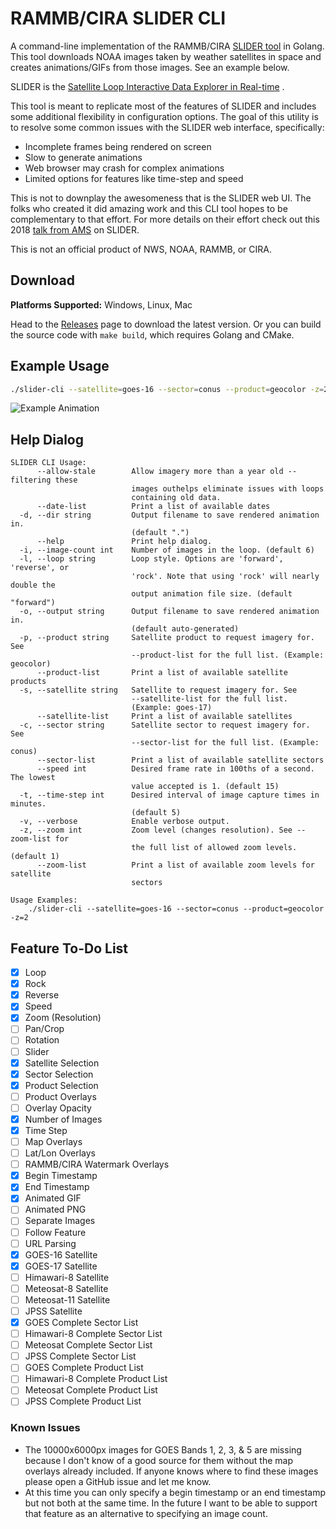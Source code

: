 # RAMMB/CIRA SLIDER CLI

A command-line implementation of the
RAMMB/CIRA [SLIDER tool](https://rammb-slider.cira.colostate.edu/)
in Golang. This tool downloads NOAA images taken by weather satellites in space
and creates animations/GIFs from those images. See an example below.

SLIDER is
the [Satellite Loop Interactive Data Explorer in Real-time](https://www.satelliteconferences.noaa.gov/2017/doc/poster/94.pdf)
.

This tool is meant to replicate most of the features of SLIDER and includes some
additional flexibility in configuration options. The goal of this utility is to
resolve some common issues with the SLIDER web interface, specifically:

- Incomplete frames being rendered on screen
- Slow to generate animations
- Web browser may crash for complex animations
- Limited options for features like time-step and speed

This is not to downplay the awesomeness that is the SLIDER web UI. The folks who
created it did amazing work and this CLI tool hopes to be complementary to that
effort. For more details on their effort check out this
2018 [talk from AMS](https://ams.confex.com/ams/98Annual/webprogram/Paper336810.html)
on SLIDER.

This is not an official product of NWS, NOAA, RAMMB, or CIRA.

## Download

**Platforms Supported:** Windows, Linux, Mac

Head to the [Releases](https://github.com/colinmcintosh/SLIDER-cli/releases)
page to download the latest version. Or you can build the source code with
`make build`, which requires Golang and CMake.

## Example Usage

```bash
./slider-cli --satellite=goes-16 --sector=conus --product=geocolor -z=2
```

![Example Animation](examples/cira-rammb-slider---goes-16---conus---geocolor---20210407140615-20210407154115.gif)

## Help Dialog

```
SLIDER CLI Usage:
      --allow-stale        Allow imagery more than a year old -- filtering these
                           images outhelps eliminate issues with loops
                           containing old data.
      --date-list          Print a list of available dates
  -d, --dir string         Output filename to save rendered animation in.
                           (default ".")
      --help               Print help dialog.
  -i, --image-count int    Number of images in the loop. (default 6)
  -l, --loop string        Loop style. Options are 'forward', 'reverse', or
                           'rock'. Note that using 'rock' will nearly double the
                           output animation file size. (default "forward")
  -o, --output string      Output filename to save rendered animation in.
                           (default auto-generated)
  -p, --product string     Satellite product to request imagery for. See
                           --product-list for the full list. (Example: geocolor)
      --product-list       Print a list of available satellite products
  -s, --satellite string   Satellite to request imagery for. See
                           --satellite-list for the full list.
                           (Example: goes-17)
      --satellite-list     Print a list of available satellites
  -c, --sector string      Satellite sector to request imagery for. See
                           --sector-list for the full list. (Example: conus)
      --sector-list        Print a list of available satellite sectors
      --speed int          Desired frame rate in 100ths of a second. The lowest
                           value accepted is 1. (default 15)
  -t, --time-step int      Desired interval of image capture times in minutes.
                           (default 5)
  -v, --verbose            Enable verbose output.
  -z, --zoom int           Zoom level (changes resolution). See --zoom-list for
                           the full list of allowed zoom levels. (default 1)
      --zoom-list          Print a list of available zoom levels for satellite
                           sectors

Usage Examples:
    ./slider-cli --satellite=goes-16 --sector=conus --product=geocolor -z=2
```

## Feature To-Do List

- [x] Loop
- [x] Rock
- [x] Reverse
- [x] Speed
- [x] Zoom (Resolution)
- [ ] Pan/Crop
- [ ] Rotation
- [ ] Slider
- [x] Satellite Selection
- [x] Sector Selection
- [x] Product Selection
- [ ] Product Overlays
- [ ] Overlay Opacity
- [x] Number of Images
- [x] Time Step
- [ ] Map Overlays
- [ ] Lat/Lon Overlays
- [ ] RAMMB/CIRA Watermark Overlays
- [x] Begin Timestamp
- [x] End Timestamp
- [x] Animated GIF
- [ ] Animated PNG
- [ ] Separate Images
- [ ] Follow Feature
- [ ] URL Parsing
- [x] GOES-16 Satellite
- [x] GOES-17 Satellite
- [ ] Himawari-8 Satellite
- [ ] Meteosat-8 Satellite
- [ ] Meteosat-11 Satellite
- [ ] JPSS Satellite
- [x] GOES Complete Sector List
- [ ] Himawari-8 Complete Sector List
- [ ] Meteosat Complete Sector List
- [ ] JPSS Complete Sector List
- [ ] GOES Complete Product List
- [ ] Himawari-8 Complete Product List
- [ ] Meteosat Complete Product List
- [ ] JPSS Complete Product List

### Known Issues

- The 10000x6000px images for GOES Bands 1, 2, 3, & 5 are missing because I
  don't know of a good source for them without the map overlays already
  included. If anyone knows where to find these images please open a GitHub
  issue and let me know.
- At this time you can only specify a begin timestamp or an end timestamp but
  not both at the same time. In the future I want to be able to support that
  feature as an alternative to specifying an image count.